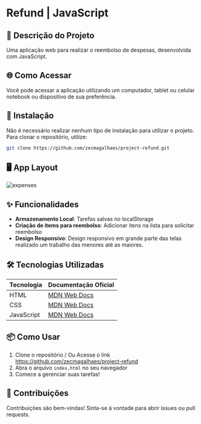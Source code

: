 # Refund | JavaScript

## 📝 Descrição do Projeto
Uma aplicação web para realizar o reembolso de despesas, desenvolvida com JavaScript.

## 🌐 Como Acessar
Você pode acessar a aplicação utilizando um computador, tablet ou celular notebook ou dispositivo de sua preferência.

## 🚀 Instalação
Não é necessário realizar nenhum tipo de instalação para utilizar o projeto. Para clonar o repositório, utilize:

```bash
git clone https://github.com/zecmagalhaes/project-refund.git
```

## 🖥️ App Layout
![expenses](https://github.com/user-attachments/assets/3b46b7bd-a450-44e4-a271-bab76f642c57)

## ✨ Funcionalidades
- **Armazenamento Local**: Tarefas salvas no localStorage
- **Criação de items para reembolso**: Adicionar itens na lista para solicitar reembolso
- **Design Responsivo**: Design responsivo em grande parte das telas realizado um trabalho das menores até as maiores.

## 🛠️ Tecnologias Utilizadas
| Tecnologia | Documentação Oficial |
|------------|----------------------|
| HTML       | [MDN Web Docs](https://developer.mozilla.org/pt-BR/docs/Web/HTML) | Criação do DOM
| CSS        | [MDN Web Docs](https://developer.mozilla.org/pt-BR/docs/Web/CSS) | Estilização e responsividade
| JavaScript | [MDN Web Docs](https://developer.mozilla.org/pt-BR/docs/Web/JavaScript) | Criação de funções e validação dos campos de input

## 📦 Como Usar
1. Clone o repositório / Ou Acesse o link https://github.com/zecmagalhaes/project-refund
2. Abra o arquivo `index.html` no seu navegador
3. Comece a gerenciar suas tarefas!

## 🤝 Contribuições
Contribuições são bem-vindas! Sinta-se à vontade para abrir issues ou pull requests.
